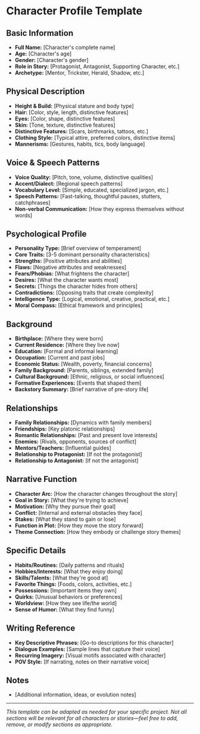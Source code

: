 # Character Profile Template

## Basic Information
- **Full Name:** [Character's complete name]
- **Age:** [Character's age]
- **Gender:** [Character's gender]
- **Role in Story:** [Protagonist, Antagonist, Supporting Character, etc.]
- **Archetype:** [Mentor, Trickster, Herald, Shadow, etc.]

## Physical Description
- **Height & Build:** [Physical stature and body type]
- **Hair:** [Color, style, length, distinctive features]
- **Eyes:** [Color, shape, distinctive features]
- **Skin:** [Tone, texture, distinctive features]
- **Distinctive Features:** [Scars, birthmarks, tattoos, etc.]
- **Clothing Style:** [Typical attire, preferred colors, distinctive items]
- **Mannerisms:** [Gestures, habits, tics, body language]

## Voice & Speech Patterns
- **Voice Quality:** [Pitch, tone, volume, distinctive qualities]
- **Accent/Dialect:** [Regional speech patterns]
- **Vocabulary Level:** [Simple, educated, specialized jargon, etc.]
- **Speech Patterns:** [Fast-talking, thoughtful pauses, stutters, catchphrases]
- **Non-verbal Communication:** [How they express themselves without words]

## Psychological Profile
- **Personality Type:** [Brief overview of temperament]
- **Core Traits:** [3-5 dominant personality characteristics]
- **Strengths:** [Positive attributes and abilities]
- **Flaws:** [Negative attributes and weaknesses]
- **Fears/Phobias:** [What frightens the character]
- **Desires:** [What the character wants most]
- **Secrets:** [Things the character hides from others]
- **Contradictions:** [Opposing traits that create complexity]
- **Intelligence Type:** [Logical, emotional, creative, practical, etc.]
- **Moral Compass:** [Ethical framework and principles]

## Background
- **Birthplace:** [Where they were born]
- **Current Residence:** [Where they live now]
- **Education:** [Formal and informal learning]
- **Occupation:** [Current and past jobs]
- **Economic Status:** [Wealth, poverty, financial concerns]
- **Family Background:** [Parents, siblings, extended family]
- **Cultural Background:** [Ethnic, religious, or social influences]
- **Formative Experiences:** [Events that shaped them]
- **Backstory Summary:** [Brief narrative of pre-story life]

## Relationships
- **Family Relationships:** [Dynamics with family members]
- **Friendships:** [Key platonic relationships]
- **Romantic Relationships:** [Past and present love interests]
- **Enemies:** [Rivals, opponents, sources of conflict]
- **Mentors/Teachers:** [Influential guides]
- **Relationship to Protagonist:** [If not the protagonist]
- **Relationship to Antagonist:** [If not the antagonist]

## Narrative Function
- **Character Arc:** [How the character changes throughout the story]
- **Goal in Story:** [What they're trying to achieve]
- **Motivation:** [Why they pursue their goal]
- **Conflict:** [Internal and external obstacles they face]
- **Stakes:** [What they stand to gain or lose]
- **Function in Plot:** [How they move the story forward]
- **Theme Connection:** [How they embody or challenge story themes]

## Specific Details
- **Habits/Routines:** [Daily patterns and rituals]
- **Hobbies/Interests:** [What they enjoy doing]
- **Skills/Talents:** [What they're good at]
- **Favorite Things:** [Foods, colors, activities, etc.]
- **Possessions:** [Important items they own]
- **Quirks:** [Unusual behaviors or preferences]
- **Worldview:** [How they see life/the world]
- **Sense of Humor:** [What they find funny]

## Writing Reference
- **Key Descriptive Phrases:** [Go-to descriptions for this character]
- **Dialogue Examples:** [Sample lines that capture their voice]
- **Recurring Imagery:** [Visual motifs associated with character]
- **POV Style:** [If narrating, notes on their narrative voice]

## Notes
- [Additional information, ideas, or evolution notes]

---

*This template can be adapted as needed for your specific project. Not all sections will be relevant for all characters or stories—feel free to add, remove, or modify sections as appropriate.* 